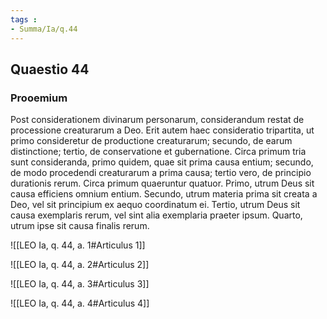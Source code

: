 ```yaml
---
tags : 
- Summa/Ia/q.44
---
```


## Quaestio 44

### Prooemium

Post considerationem divinarum personarum, considerandum restat de processione creaturarum a Deo. Erit autem haec consideratio tripartita, ut primo consideretur de productione creaturarum; secundo, de earum distinctione; tertio, de conservatione et gubernatione. Circa primum tria sunt consideranda, primo quidem, quae sit prima causa entium; secundo, de modo procedendi creaturarum a prima causa; tertio vero, de principio durationis rerum. Circa primum quaeruntur quatuor. Primo, utrum Deus sit causa efficiens omnium entium. Secundo, utrum materia prima sit creata a Deo, vel sit principium ex aequo coordinatum ei. Tertio, utrum Deus sit causa exemplaris rerum, vel sint alia exemplaria praeter ipsum. Quarto, utrum ipse sit causa finalis rerum.

![[LEO Ia, q. 44, a. 1#Articulus 1]]

![[LEO Ia, q. 44, a. 2#Articulus 2]]

![[LEO Ia, q. 44, a. 3#Articulus 3]]

![[LEO Ia, q. 44, a. 4#Articulus 4]]

